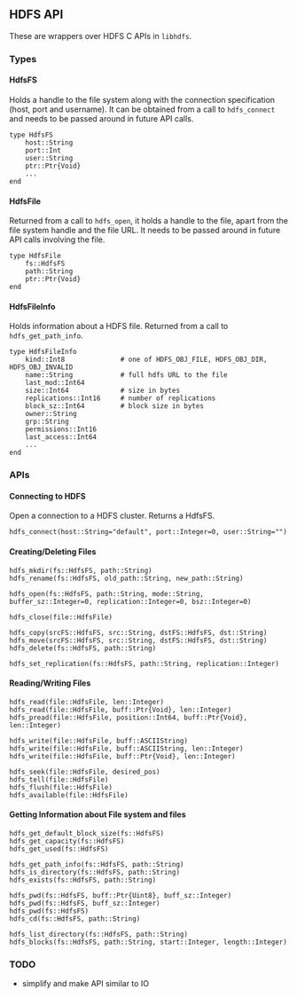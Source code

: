 ## HDFS API

These are wrappers over HDFS C APIs in `libhdfs`.

### Types

#### HdfsFS
Holds a handle to the file system along with the connection specification (host, port and username). It can be obtained from a call to `hdfs_connect` and needs to be passed around in future API calls.
````
type HdfsFS
    host::String 
    port::Int
    user::String
    ptr::Ptr{Void}
    ...
end
````

#### HdfsFile
Returned from a call to `hdfs_open`, it holds a handle to the file, apart from the file system handle and the file URL. It needs to be passed around in future API calls involving the file.
````
type HdfsFile
    fs::HdfsFS
    path::String
    ptr::Ptr{Void}
end
````

#### HdfsFileInfo
Holds information about a HDFS file. Returned from a call to `hdfs_get_path_info`.
````
type HdfsFileInfo
    kind::Int8              # one of HDFS_OBJ_FILE, HDFS_OBJ_DIR, HDFS_OBJ_INVALID
    name::String            # full hdfs URL to the file
    last_mod::Int64
    size::Int64             # size in bytes
    replications::Int16     # number of replications
    block_sz::Int64         # block size in bytes
    owner::String
    grp::String
    permissions::Int16
    last_access::Int64
    ...
end
````

### APIs

#### Connecting to HDFS
Open a connection to a HDFS cluster. Returns a HdfsFS.
````
hdfs_connect(host::String="default", port::Integer=0, user::String="")
````

#### Creating/Deleting Files
````
hdfs_mkdir(fs::HdfsFS, path::String)
hdfs_rename(fs::HdfsFS, old_path::String, new_path::String)

hdfs_open(fs::HdfsFS, path::String, mode::String, buffer_sz::Integer=0, replication::Integer=0, bsz::Integer=0)

hdfs_close(file::HdfsFile)

hdfs_copy(srcFS::HdfsFS, src::String, dstFS::HdfsFS, dst::String)
hdfs_move(srcFS::HdfsFS, src::String, dstFS::HdfsFS, dst::String)
hdfs_delete(fs::HdfsFS, path::String)

hdfs_set_replication(fs::HdfsFS, path::String, replication::Integer)
````

#### Reading/Writing Files
````
hdfs_read(file::HdfsFile, len::Integer)
hdfs_read(file::HdfsFile, buff::Ptr{Void}, len::Integer)
hdfs_pread(file::HdfsFile, position::Int64, buff::Ptr{Void}, len::Integer)

hdfs_write(file::HdfsFile, buff::ASCIIString)
hdfs_write(file::HdfsFile, buff::ASCIIString, len::Integer)
hdfs_write(file::HdfsFile, buff::Ptr{Void}, len::Integer)

hdfs_seek(file::HdfsFile, desired_pos) 
hdfs_tell(file::HdfsFile) 
hdfs_flush(file::HdfsFile)
hdfs_available(file::HdfsFile)
````

#### Getting Information about File system and files
````
hdfs_get_default_block_size(fs::HdfsFS)
hdfs_get_capacity(fs::HdfsFS)
hdfs_get_used(fs::HdfsFS)

hdfs_get_path_info(fs::HdfsFS, path::String)
hdfs_is_directory(fs::HdfsFS, path::String)
hdfs_exists(fs::HdfsFS, path::String)

hdfs_pwd(fs::HdfsFS, buff::Ptr{Uint8}, buff_sz::Integer) 
hdfs_pwd(fs::HdfsFS, buff_sz::Integer)
hdfs_pwd(fs::HdfsFS)
hdfs_cd(fs::HdfsFS, path::String)

hdfs_list_directory(fs::HdfsFS, path::String)
hdfs_blocks(fs::HdfsFS, path::String, start::Integer, length::Integer)
````

### TODO
- simplify and make API similar to IO 

